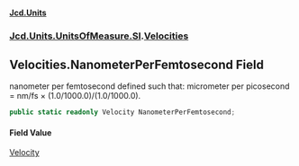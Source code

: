 #### [Jcd.Units](index.md 'index')

### [Jcd.Units.UnitsOfMeasure.SI](Jcd.Units.UnitsOfMeasure.SI.md 'Jcd.Units.UnitsOfMeasure.SI').[Velocities](Velocities.md 'Jcd.Units.UnitsOfMeasure.SI.Velocities')

## Velocities.NanometerPerFemtosecond Field

nanometer per femtosecond defined such that: micrometer per picosecond = nm/fs × (1.0/1000.0)/(1.0/1000.0).

```csharp
public static readonly Velocity NanometerPerFemtosecond;
```

#### Field Value

[Velocity](Velocity.md 'Jcd.Units.UnitTypes.Velocity')